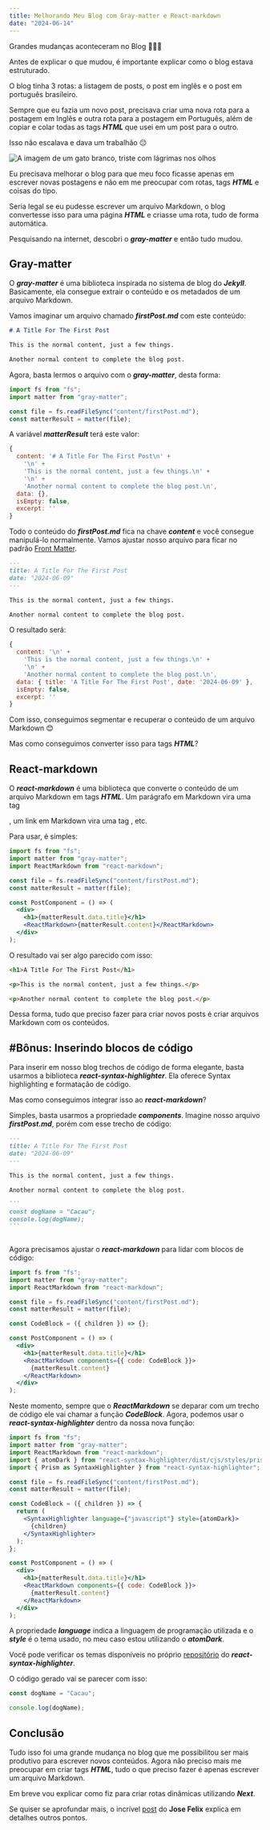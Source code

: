 ```yaml
---
title: Melhorando Meu Blog com Gray-matter e React-markdown
date: "2024-06-14"
---
```


Grandes mudanças aconteceram no Blog 🎉🎉🎉

Antes de explicar o que mudou, é importante explicar como o blog estava estruturado.

O blog tinha 3 rotas: a listagem de posts, o post em inglês e o post em português brasileiro.

Sempre que eu fazia um novo post, precisava criar uma nova rota para a postagem em Inglês e outra rota para a postagem em Português, além de copiar e colar todas as tags **_HTML_** que usei em um post para o outro.

Isso não escalava e dava um trabalhão 😔

![A imagem de um gato branco, triste com lágrimas nos olhos](/sadCat.jpg)

Eu precisava melhorar o blog para que meu foco ficasse apenas em escrever novas postagens e não em me preocupar com rotas, tags **_HTML_** e coisas do tipo.

Seria legal se eu pudesse escrever um arquivo Markdown, o blog convertesse isso para uma página **_HTML_** e criasse uma rota, tudo de forma automática.

Pesquisando na internet, descobri o **_gray-matter_** e então tudo mudou.

## Gray-matter

O **_gray-matter_** é uma biblioteca inspirada no sistema de blog do **_Jekyll_**. Basicamente, ela consegue extrair o conteúdo e os metadados de um arquivo Markdown.

Vamos imaginar um arquivo chamado **_firstPost.md_** com este conteúdo:

```md
# A Title For The First Post

This is the normal content, just a few things.

Another normal content to complete the blog post.
```

Agora, basta lermos o arquivo com o **_gray-matter_**, desta forma:

```javascript
import fs from "fs";
import matter from "gray-matter";

const file = fs.readFileSync("content/firstPost.md");
const matterResult = matter(file);
```

A variável **_matterResult_** terá este valor:

```javascript
{
  content: '# A Title For The First Post\n' +
    '\n' +
    'This is the normal content, just a few things.\n' +
    '\n' +
    'Another normal content to complete the blog post.\n',
  data: {},
  isEmpty: false,
  excerpt: ''
}
```

Todo o conteúdo do **_firstPost.md_** fica na chave **_content_** e você consegue manipulá-lo normalmente. Vamos ajustar nosso arquivo para ficar no padrão [Front Matter](https://jekyllrb.com/docs/front-matter/).

```md
---
title: A Title For The First Post
date: "2024-06-09"
---

This is the normal content, just a few things.

Another normal content to complete the blog post.
```

O resultado será:

```javascript
{
  content: '\n' +
    'This is the normal content, just a few things.\n' +
    '\n' +
    'Another normal content to complete the blog post.\n',
  data: { title: 'A Title For The First Post', date: '2024-06-09' },
  isEmpty: false,
  excerpt: ''
}
```

Com isso, conseguimos segmentar e recuperar o conteúdo de um arquivo Markdown 😊

Mas como conseguimos converter isso para tags **_HTML_**?

## React-markdown

O **_react-markdown_** é uma biblioteca que converte o conteúdo de um arquivo Markdown em tags **_HTML_**. Um parágrafo em Markdown vira uma tag **_<p>_**, um link em Markdown vira uma tag **_<a>_**, etc.

Para usar, é simples:

```jsx
import fs from "fs";
import matter from "gray-matter";
import ReactMarkdown from "react-markdown";

const file = fs.readFileSync("content/firstPost.md");
const matterResult = matter(file);

const PostComponent = () => (
  <div>
    <h1>{matterResult.data.title}</h1>
    <ReactMarkdown>{matterResult.content}</ReactMarkdown>
  </div>
);
```

O resultado vai ser algo parecido com isso:

```html
<h1>A Title For The First Post</h1>

<p>This is the normal content, just a few things.</p>

<p>Another normal content to complete the blog post.</p>
```

Dessa forma, tudo que preciso fazer para criar novos posts é criar arquivos Markdown com os conteúdos.

## #Bônus: Inserindo blocos de código

Para inserir em nosso blog trechos de código de forma elegante, basta usarmos a biblioteca **_react-syntax-highlighter_**. Ela oferece Syntax highlighting e formatação de código.

Mas como conseguimos integrar isso ao **_react-markdown_**?

Simples, basta usarmos a propriedade **_components_**. Imagine nosso arquivo **_firstPost.md_**, porém com esse trecho de código:

````md
---
title: A Title For The First Post
date: "2024-06-09"
---

This is the normal content, just a few things.

Another normal content to complete the blog post.

```
const dogName = "Cacau";
console.log(dogName);
```
````

```

```

Agora precisamos ajustar o **_react-markdown_** para lidar com blocos de código:

```jsx
import fs from "fs";
import matter from "gray-matter";
import ReactMarkdown from "react-markdown";

const file = fs.readFileSync("content/firstPost.md");
const matterResult = matter(file);

const CodeBlock = ({ children }) => {};

const PostComponent = () => (
  <div>
    <h1>{matterResult.data.title}</h1>
    <ReactMarkdown components={{ code: CodeBlock }}>
      {matterResult.content}
    </ReactMarkdown>
  </div>
);
```

Neste momento, sempre que o **_ReactMarkdown_** se deparar com um trecho de código ele vai chamar a função **_CodeBlock_**. Agora, podemos usar o **_react-syntax-highlighter_** dentro da nossa nova função:

```jsx
import fs from "fs";
import matter from "gray-matter";
import ReactMarkdown from "react-markdown";
import { atomDark } from "react-syntax-highlighter/dist/cjs/styles/prism";
import { Prism as SyntaxHighlighter } from "react-syntax-highlighter";

const file = fs.readFileSync("content/firstPost.md");
const matterResult = matter(file);

const CodeBlock = ({ children }) => {
  return (
    <SyntaxHighlighter language={"javascript"} style={atomDark}>
      {children}
    </SyntaxHighlighter>
  );
};

const PostComponent = () => (
  <div>
    <h1>{matterResult.data.title}</h1>
    <ReactMarkdown components={{ code: CodeBlock }}>
      {matterResult.content}
    </ReactMarkdown>
  </div>
);
```

A propriedade **_language_** indica a linguagem de programação utilizada e o **_style_** é o tema usado, no meu caso estou utilizando o **_atomDark_**.

Você pode verificar os temas disponíveis no próprio [repositório](https://github.com/react-syntax-highlighter/react-syntax-highlighter) do **_react-syntax-highlighter_**.

O código gerado vai se parecer com isso:

```javascript
const dogName = "Cacau";

console.log(dogName);
```

## Conclusão

Tudo isso foi uma grande mudança no blog que me possibilitou ser mais produtivo para escrever novos conteúdos. Agora não preciso mais me preocupar em criar tags **_HTML_**, tudo o que preciso fazer é apenas escrever um arquivo Markdown.

Em breve vou explicar como fiz para criar rotas dinâmicas utilizando **_Next_**.

Se quiser se aprofundar mais, o incrível [post](https://dev.to/joserfelix/how-to-make-a-static-blog-with-next-js-2bd6) do **Jose Felix** explica em detalhes outros pontos.
